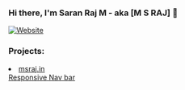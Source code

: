 ### Hi there, I'm Saran Raj M - aka [M S RAJ] 👋

[![Website](https://img.shields.io/website?label=msraj&style=for-the-badge&url=https%3A%2F%2Fmsraj.in)](https://msraj.in)

### Projects:
<li>
  <a href="https://msraj.in">msraj.in</a>
<br />
<a href="/ResponsiveNavbar">Responsive Nav bar</a>
<br />
</li>

